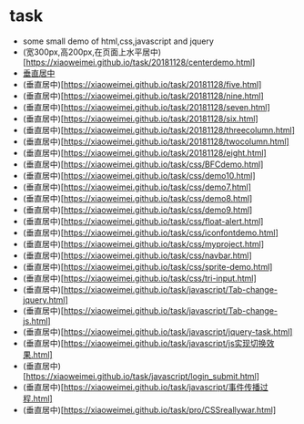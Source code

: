 # task
- some small demo of html,css,javascript and jquery
- (宽300px,高200px,在页面上水平居中)[https://xiaoweimei.github.io/task/20181128/centerdemo.html]
- [垂直居中](https://xiaoweimei.github.io/task/20181128/eight.html)
- (垂直居中)[https://xiaoweimei.github.io/task/20181128/five.html]
- (垂直居中)[https://xiaoweimei.github.io/task/20181128/nine.html]
- (垂直居中)[https://xiaoweimei.github.io/task/20181128/seven.html]
- (垂直居中)[https://xiaoweimei.github.io/task/20181128/six.html]
- (垂直居中)[https://xiaoweimei.github.io/task/20181128/threecolumn.html]
- (垂直居中)[https://xiaoweimei.github.io/task/20181128/twocolumn.html]
- (垂直居中)[https://xiaoweimei.github.io/task/20181128/eight.html]
- (垂直居中)[https://xiaoweimei.github.io/task/css/BFCdemo.html]
- (垂直居中)[https://xiaoweimei.github.io/task/css/demo10.html]
- (垂直居中)[https://xiaoweimei.github.io/task/css/demo7.html]
- (垂直居中)[https://xiaoweimei.github.io/task/css/demo8.html]
- (垂直居中)[https://xiaoweimei.github.io/task/css/demo9.html]
- (垂直居中)[https://xiaoweimei.github.io/task/css/float-alert.html]
- (垂直居中)[https://xiaoweimei.github.io/task/css/iconfontdemo.html]
- (垂直居中)[https://xiaoweimei.github.io/task/css/myproject.html]
- (垂直居中)[https://xiaoweimei.github.io/task/css/navbar.html]
- (垂直居中)[https://xiaoweimei.github.io/task/css/sprite-demo.html]
- (垂直居中)[https://xiaoweimei.github.io/task/css/tri-input.html]
- (垂直居中)[https://xiaoweimei.github.io/task/javascript/Tab-change-jquery.html]
- (垂直居中)[https://xiaoweimei.github.io/task/javascript/Tab-change-js.html]
- (垂直居中)[https://xiaoweimei.github.io/task/javascript/jquery-task.html]
- (垂直居中)[https://xiaoweimei.github.io/task/javascript/js实现切换效果.html]
- (垂直居中)[https://xiaoweimei.github.io/task/javascript/login_submit.html]
- (垂直居中)[https://xiaoweimei.github.io/task/javascript/事件传播过程.html]
- (垂直居中)[https://xiaoweimei.github.io/task/pro/CSSreallywar.html]
